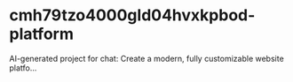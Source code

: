 # cmh79tzo4000gld04hvxkpbod-platform
AI-generated project for chat: Create a modern, fully customizable website platfo...
